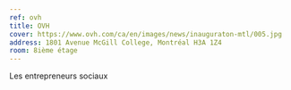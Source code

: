 ```yaml
---
ref: ovh
title: OVH
cover: https://www.ovh.com/ca/en/images/news/inauguraton-mtl/005.jpg
address: 1801 Avenue McGill College, Montréal H3A 1Z4
room: 8ième étage
---
```

Les entrepreneurs sociaux
